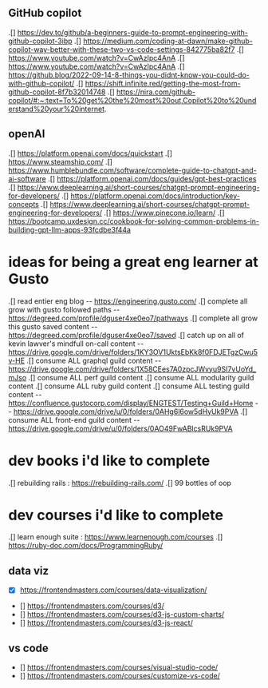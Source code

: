## GitHub copilot

.[] https://dev.to/github/a-beginners-guide-to-prompt-engineering-with-github-copilot-3ibp
.[] https://medium.com/coding-at-dawn/make-github-copilot-way-better-with-these-two-vs-code-settings-842775ba82f7
.[] https://www.youtube.com/watch?v=CwAzIpc4AnA
.[] https://www.youtube.com/watch?v=CwAzIpc4AnA
.[] https://github.blog/2022-09-14-8-things-you-didnt-know-you-could-do-with-github-copilot/
.[] https://shift.infinite.red/getting-the-most-from-github-copilot-8f7b32014748
.[] https://nira.com/github-copilot/#:~:text=To%20get%20the%20most%20out,Copilot%20to%20understand%20your%20internet.

## openAI

.[] https://platform.openai.com/docs/quickstart
.[] https://www.steamship.com/
.[] https://www.humblebundle.com/software/complete-guide-to-chatgpt-and-ai-software
.[] https://platform.openai.com/docs/guides/gpt-best-practices
.[] https://www.deeplearning.ai/short-courses/chatgpt-prompt-engineering-for-developers/
.[] https://platform.openai.com/docs/introduction/key-concepts
.[] https://www.deeplearning.ai/short-courses/chatgpt-prompt-engineering-for-developers/
.[] https://www.pinecone.io/learn/
.[] https://bootcamp.uxdesign.cc/cookbook-for-solving-common-problems-in-building-gpt-llm-apps-93fcdbe3f44a

# ideas for being a great eng learner at Gusto

.[] read entier eng blog -- https://engineering.gusto.com/
.[] complete all grow with gusto followed paths -- https://degreed.com/profile/dguser4xe0eo7/pathways
.[] complete all grow this gusto saved content -- https://degreed.com/profile/dguser4xe0eo7/saved
.[] catch up on all of kevin lawver's mindfull on-call content -- https://drive.google.com/drive/folders/1KY3OV1UktsEbKk8f0FDJETgzCwu5v-HE
.[] consume ALL graphql guild content -- https://drive.google.com/drive/folders/1X58CEes7A0zpcJWvyu9SI7vUoYd_mJso
.[] consume ALL perf guild content
.[] consume ALL modularity guild content
.[] consume ALL ruby guild content
.[] consume ALL testing guild content -- https://confluence.gustocorp.com/display/ENGTEST/Testing+Guild+Home -- https://drive.google.com/drive/u/0/folders/0AHg6l6ow5dHyUk9PVA
.[] consume ALL front-end guild content -- https://drive.google.com/drive/u/0/folders/0AO49FwABlcsRUk9PVA

# dev books i'd like to complete

.[] rebuilding rails : https://rebuilding-rails.com/
.[] 99 bottles of oop

# dev courses i'd like to complete

.[] learn enough suite : https://www.learnenough.com/courses
.[] https://ruby-doc.com/docs/ProgrammingRuby/

## data viz

- [x] https://frontendmasters.com/courses/data-visualization/
- [] https://frontendmasters.com/courses/d3/
- [] https://frontendmasters.com/courses/d3-js-custom-charts/
- [] https://frontendmasters.com/courses/d3-js-react/

## vs code

- [] https://frontendmasters.com/courses/visual-studio-code/
- [] https://frontendmasters.com/courses/customize-vs-code/
